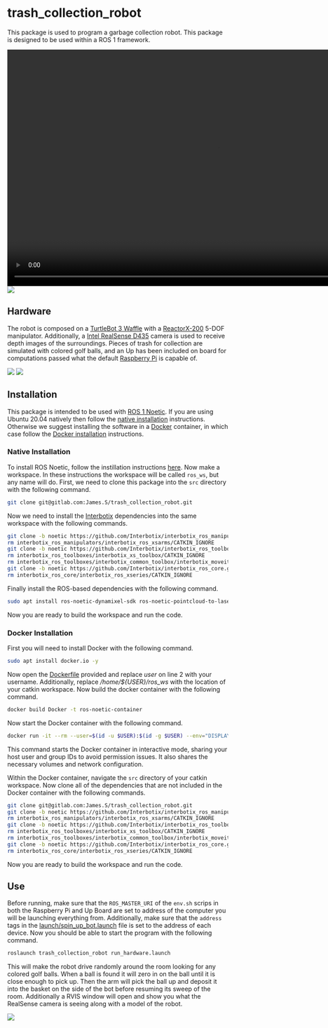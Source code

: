 # trash_collection_robot

This package is used to program a garbage collection robot.
This package is designed to be used within a ROS 1 framework.

<video width="960" height="540" controls>
  <source src="pics/video.mp4" type="video/mp4">
</video>
<img src="pics/front.jpg">

## Hardware

The robot is composed on a [TurtleBot 3 Waffle](https://emanual.robotis.com/docs/en/platform/turtlebot3/features/) with a [ReactorX-200](https://docs.trossenrobotics.com/interbotix_xsarms_docs/specifications/rx200.html) 5-DOF manipulator.
Additionally, a [Intel RealSense D435](https://www.intelrealsense.com/depth-camera-d435/) camera is used to receive depth images of the surroundings.
Pieces of trash for collection are simulated with colored golf balls, and an Up
has been included on board for computations passed what the default [Raspberry Pi](https://www.raspberrypi.com/products/raspberry-pi-3-model-b/) is capable of.

<img src="pics/side.jpg">
<img src="pics/comp_pic.jpg">

## Installation

This package is intended to be used with [ROS 1 Noetic](https://wiki.ros.org/noetic).
If you are using Ubuntu 20.04 natively then follow the [native installation](#native-installation) instructions.
Otherwise we suggest installing the software in a [Docker](https://www.docker.com/) container, in which case follow the [Docker installation](#docker-installation) instructions.

### Native Installation

To install ROS Noetic, follow the instillation instructions [here](https://wiki.ros.org/noetic/Installation).
Now make a workspace.
In these instructions the workspace will be called `ros_ws`, but any name will do.
First, we need to clone this package into the `src` directory with the following command.
```bash
git clone git@gitlab.com:James.S/trash_collection_robot.git
```
Now we need to install the [Interbotix](https://www.interbotix.com/) dependencies into the same workspace with the following commands.
```bash
git clone -b noetic https://github.com/Interbotix/interbotix_ros_manipulators.git
rm interbotix_ros_manipulators/interbotix_ros_xsarms/CATKIN_IGNORE
git clone -b noetic https://github.com/Interbotix/interbotix_ros_toolboxes.git
rm interbotix_ros_toolboxes/interbotix_xs_toolbox/CATKIN_IGNORE
rm interbotix_ros_toolboxes/interbotix_common_toolbox/interbotix_moveit_interface/CATKIN_IGNORE
git clone -b noetic https://github.com/Interbotix/interbotix_ros_core.git
rm interbotix_ros_core/interbotix_ros_xseries/CATKIN_IGNORE
```
Finally install the ROS-based dependencies with the following command.
```bash
sudo apt install ros-noetic-dynamixel-sdk ros-noetic-pointcloud-to-laserscan ros-noetic-moveit-visual-tools ros-noetic-turtlebot3 ros-noetic-realsense2-camera -y
```
Now you are ready to build the workspace and run the code.

### Docker Installation

First you will need to install Docker with the following command.
```bash
sudo apt install docker.io -y
```
Now open the [Dockerfile](Docker/Dockerfile) provided and replace *user* on line 2 with your username.
Additionally, replace */home/${USER}/ros_ws* with the location of your catkin workspace.
Now build the docker container with the following command.
```bash
docker build Docker -t ros-noetic-container
```
Now start the Docker container with the following command.
```bash
docker run -it --rm --user=$(id -u $USER):$(id -g $USER) --env="DISPLAY" --volume="/etc/group:/etc/group:ro" --volume="/etc/passwd:/etc/passwd:ro" --volume="/etc/shadow:/etc/shadow:ro" --volume="/etc/sudoers.d:/etc/sudoers.d:ro" --net host -v /home:/home ros-noetic-container
```
This command starts the Docker container in interactive mode, sharing your host user and group IDs to avoid permission issues.
It also shares the necessary volumes and network configuration.

Within the Docker container, navigate the `src` directory of your catkin workspace.
Now clone all of the dependencies that are not included in the Docker container with the following commands.
```bash
git clone git@gitlab.com:James.S/trash_collection_robot.git
git clone -b noetic https://github.com/Interbotix/interbotix_ros_manipulators.git
rm interbotix_ros_manipulators/interbotix_ros_xsarms/CATKIN_IGNORE
git clone -b noetic https://github.com/Interbotix/interbotix_ros_toolboxes.git
rm interbotix_ros_toolboxes/interbotix_xs_toolbox/CATKIN_IGNORE
rm interbotix_ros_toolboxes/interbotix_common_toolbox/interbotix_moveit_interface/CATKIN_IGNORE
git clone -b noetic https://github.com/Interbotix/interbotix_ros_core.git
rm interbotix_ros_core/interbotix_ros_xseries/CATKIN_IGNORE
```
Now you are ready to build the workspace and run the code.

## Use

Before running, make sure that the `ROS_MASTER_URI` of the `env.sh` scrips in both the Raspberry Pi and Up Board are set to address of the computer you will be launching everything from.
Additionally, make sure that the `address` tags in the [launch/spin_up_bot.launch](launch/spin_up_bot.launch) file is set to the address of each device.
Now you should be able to start the program with the following command.
```bash
roslaunch trash_collection_robot run_hardware.launch
```
This will make the robot drive randomly around the room looking for any colored golf balls.
When a ball is found it will zero in on the ball until it is close enough to pick up.
Then the arm will pick the ball up and deposit it into the basket on the side of the bot before resuming its sweep of the room.
Additionally a RVIS window will open and show you what the RealSense camera is seeing along with a model of the robot.

<img src="pics/rviz_pic.png">

